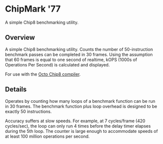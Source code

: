 ChipMark '77
============

A simple Chip8 benchmarking utility.

## Overview
A simple Chip8 benchmarking utility. Counts the number of 50-instruction
benchmark passes can be completed in 30 frames. Using the assumption that
60 frames is equal to one second of realtime, kOPS (1000s of Operations
Per Second) is calculated and displayed.

For use with the [Octo Chip8 compiler](https://johnearnest.github.io/Octo/).

## Details
Operates by counting how many loops of a benchmark function can be run in 30 frames.
The benchmark function plus loop overhead is designed to be exactly 50 instructions.

Accuracy suffers at slow speeds. For example, at 7 cycles/frame (420 cycles/sec), the
loop can only run 4 times before the delay timer elapses during the 5th loop. The counter
is large enough to accommodate speeds of at least 100 million operations per second.
